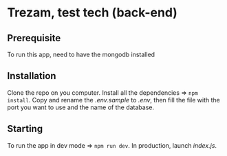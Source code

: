 # Trezam, test tech (back-end)

## Prerequisite

To run this app, need to have the mongodb installed

## Installation

Clone the repo on you computer.
Install all the dependencies => `npm install`.
Copy and rename the *.env.sample* to *.env*, then fill the file with the port you want to use and the name of the database.

## Starting

To run the app in dev mode => `npm run dev`.
In production, launch *index.js*.